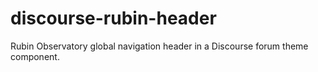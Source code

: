 # discourse-rubin-header

Rubin Observatory global navigation header in a Discourse forum theme component.
